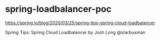 # spring-loadbalancer-poc

https://spring.io/blog/2020/03/25/spring-tips-spring-cloud-loadbalancer

Spring Tips: Spring Cloud Loadbalancer by Josh Long @starbuxman
